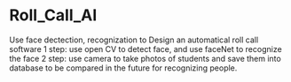 # Roll_Call_AI
Use face dectection, recognization to Design an automatical roll call software <tr/>
1 step: use open CV to detect face, and use faceNet to recognize the face
2 step: use camera to take photos of students and save them into database to be compared in the future for recognizing people.
